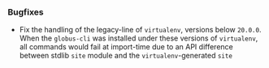 ### Bugfixes

* Fix the handling of the legacy-line of `virtualenv`, versions below `20.0.0`.
  When the `globus-cli` was installed under these versions of `virtualenv`, all
  commands would fail at import-time due to an API difference between stdlib
  `site` module and the `virtualenv`-generated `site`
